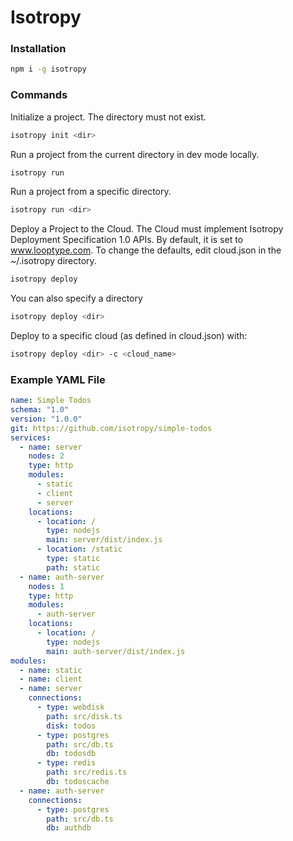 # Isotropy

### Installation

```bash
npm i -g isotropy
```

### Commands

Initialize a project. The directory must not exist.

```bash
isotropy init <dir>
```

Run a project from the current directory in dev mode locally.

```bash
isotropy run
```

Run a project from a specific directory.

```bash
isotropy run <dir>
```

Deploy a Project to the Cloud. The Cloud must implement Isotropy Deployment Specification 1.0 APIs.
By default, it is set to www.looptype.com. To change the defaults, edit cloud.json in the ~/.isotropy directory.

```bash
isotropy deploy
```

You can also specify a directory

```bash
isotropy deploy <dir>
```

Deploy to a specific cloud (as defined in cloud.json) with:

```bash
isotropy deploy <dir> -c <cloud_name>
```

### Example YAML File

```yaml
name: Simple Todos
schema: "1.0"
version: "1.0.0"
git: https://github.com/isotropy/simple-todos
services:
  - name: server
    nodes: 2
    type: http
    modules:
      - static
      - client
      - server
    locations:
      - location: /
        type: nodejs
        main: server/dist/index.js
      - location: /static
        type: static
        path: static
  - name: auth-server
    nodes: 1
    type: http
    modules:
      - auth-server
    locations:
      - location: /
        type: nodejs
        main: auth-server/dist/index.js
modules:
  - name: static
  - name: client
  - name: server
    connections:
      - type: webdisk
        path: src/disk.ts
        disk: todos
      - type: postgres
        path: src/db.ts
        db: todosdb
      - type: redis
        path: src/redis.ts
        db: todoscache
  - name: auth-server
    connections:
      - type: postgres
        path: src/db.ts
        db: authdb
```

